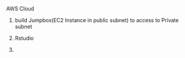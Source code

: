 AWS Cloud

1. build Jumpbox(EC2 Instance in public subnet) to access to Private subnet

2. Rstudio 

3. 


